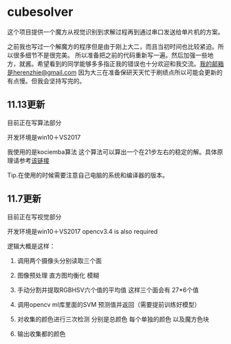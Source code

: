 # cubesolver
这个项目提供一个魔方从视觉识别到求解过程再到通过串口发送给单片机的方案。

之前我也写过一个解魔方的程序但是由于刚上大二，而且当初时间也比较紧迫。所以很多细节不是很完美。
所以准备把之前的代码重新写一遍。然后加强一些地方，就酱。希望看到的同学能够多多指正我的错误也十分欢迎和我交流。我的邮箱是herenzhie@gmail.com
因为大三在准备保研天天忙于刷绩点所以可能会更新的有点慢。但我会坚持写完的。

## 11.13更新
目前正在写算法部分

开发环境是win10＋VS2017

我使用的是kociemba算法 这个算法可以算出一个在21步左右的稳定的解。具体原理请参考[该链接](http://kociemba.org/download.htm)

Tip.在使用的时候需要注意自己电脑的系统和编译器的版本。

## 11.7更新
目前正在写视觉部分

开发环境是win10＋VS2017   opencv3.4 is also required

逻辑大概是这样：

1. 调用两个摄像头分别读取三个面
2. 图像预处理 直方图均衡化 模糊
3. 手动分割并提取RGBHSV六个值的平均值 这样三个面会有 27*6个值

4. 调用opencv ml库里面的SVM 预测值并返回（需要提前训练好模型）
5. 对收集的颜色进行三次检测 分别是总颜色 每个单独的颜色 以及魔方色块
6. 输出收集都的颜色

